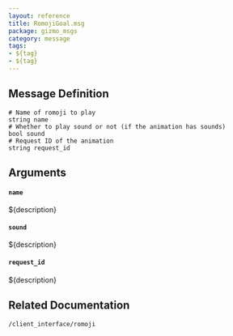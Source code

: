 ```yaml
---
layout: reference
title: RomojiGoal.msg
package: gizmo_msgs
category: message
tags: 
- ${tag}
- ${tag}
---
```


## Message Definition
```
# Name of romoji to play
string name
# Whether to play sound or not (if the animation has sounds)
bool sound
# Request ID of the animation
string request_id
```

## Arguments
#### `name`
${description}

#### `sound`
${description}

#### `request_id`
${description}

## Related Documentation
``/client_interface/romoji``  
